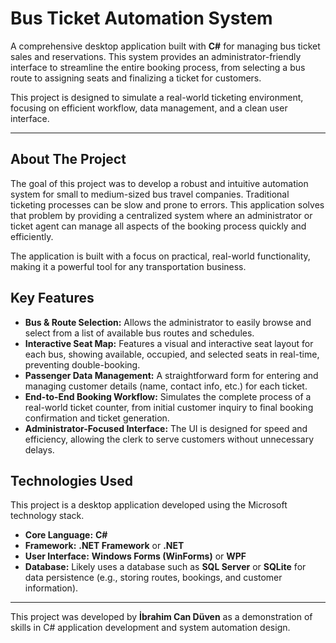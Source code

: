 # Bus Ticket Automation System

A comprehensive desktop application built with **C#** for managing bus ticket sales and reservations. This system provides an administrator-friendly interface to streamline the entire booking process, from selecting a bus route to assigning seats and finalizing a ticket for customers.

This project is designed to simulate a real-world ticketing environment, focusing on efficient workflow, data management, and a clean user interface.

---

## About The Project

The goal of this project was to develop a robust and intuitive automation system for small to medium-sized bus travel companies. Traditional ticketing processes can be slow and prone to errors. This application solves that problem by providing a centralized system where an administrator or ticket agent can manage all aspects of the booking process quickly and efficiently.

The application is built with a focus on practical, real-world functionality, making it a powerful tool for any transportation business.

## Key Features

* **Bus & Route Selection:** Allows the administrator to easily browse and select from a list of available bus routes and schedules.
* **Interactive Seat Map:** Features a visual and interactive seat layout for each bus, showing available, occupied, and selected seats in real-time, preventing double-booking.
* **Passenger Data Management:** A straightforward form for entering and managing customer details (name, contact info, etc.) for each ticket.
* **End-to-End Booking Workflow:** Simulates the complete process of a real-world ticket counter, from initial customer inquiry to final booking confirmation and ticket generation.
* **Administrator-Focused Interface:** The UI is designed for speed and efficiency, allowing the clerk to serve customers without unnecessary delays.

## Technologies Used

This project is a desktop application developed using the Microsoft technology stack.

* **Core Language:** **C#**
* **Framework:** **.NET Framework** or **.NET**
* **User Interface:** **Windows Forms (WinForms)** or **WPF**
* **Database:** Likely uses a database such as **SQL Server** or **SQLite** for data persistence (e.g., storing routes, bookings, and customer information).

---

This project was developed by **İbrahim Can Düven** as a demonstration of skills in C# application development and system automation design.
